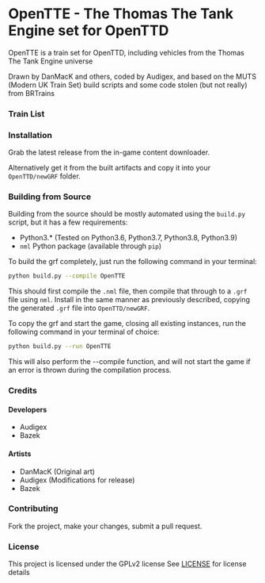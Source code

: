 # OpenTTE - The Thomas The Tank Engine set for OpenTTD

OpenTTE is a train set for OpenTTD, including vehicles from the Thomas The Tank Engine universe

Drawn by DanMacK and others, coded by Audigex, and based on the MUTS (Modern UK Train Set) build scripts and some code stolen (but not really) from BRTrains

### Train List




### Installation
Grab the latest release from the in-game content downloader.

Alternatively get it from the built artifacts and copy it into your `OpenTTD/newGRF` folder.

### Building from Source
Building from the source should be mostly automated using the `build.py` script, but it has a few requirements:
  - Python3.* (Tested on Python3.6, Python3.7, Python3.8, Python3.9)
  - `nml` Python package (available through `pip`)
  
To build the grf completely, just run the following command in your terminal:
```bash
python build.py --compile OpenTTE
```
This should first compile the `.nml` file, then compile that through to a `.grf` file using `nml`.  Install in the same manner
as previously described, copying the generated `.grf` file into `OpenTTD/newGRF`.

To copy the grf and start the game, closing all existing instances, run the following command in your terminal of choice:
```bash
python build.py --run OpenTTE
```
This will also perform the --compile function, and will not start the game if an error is thrown during the compilation process.


### Credits

#### Developers

- Audigex
- Bazek

#### Artists

- DanMacK (Original art)
- Audigex (Modifications for release)
- Bazek

### Contributing
Fork the project, make your changes, submit a pull request. 

### License
This project is licensed under the GPLv2 license
See [LICENSE](./LICENSE) for license details
